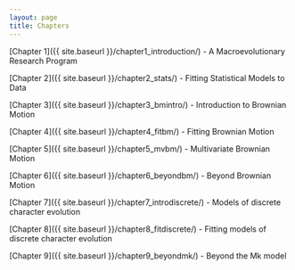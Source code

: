 ```yaml
---
layout: page
title: Chapters
---
```


[Chapter 1]({{ site.baseurl }}/chapter1_introduction/) - A Macroevolutionary Research Program

[Chapter 2]({{ site.baseurl }}/chapter2_stats/) - Fitting Statistical Models to Data

[Chapter 3]({{ site.baseurl }}/chapter3_bmintro/) - Introduction to Brownian Motion

[Chapter 4]({{ site.baseurl }}/chapter4_fitbm/) - Fitting Brownian Motion

[Chapter 5]({{ site.baseurl }}/chapter5_mvbm/) - Multivariate Brownian Motion

[Chapter 6]({{ site.baseurl }}/chapter6_beyondbm/) - Beyond Brownian Motion

[Chapter 7]({{ site.baseurl }}/chapter7_introdiscrete/) - Models of discrete character evolution

[Chapter 8]({{ site.baseurl }}/chapter8_fitdiscrete/) - Fitting models of discrete character evolution

[Chapter 9]({{ site.baseurl }}/chapter9_beyondmk/) - Beyond the Mk model
